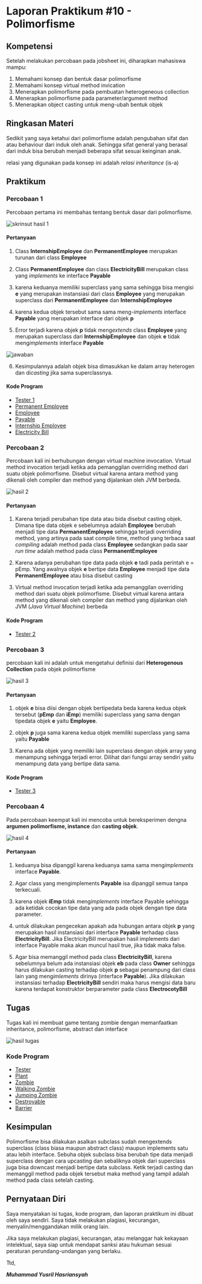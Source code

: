 # Laporan Praktikum #10 - Polimorfisme

## Kompetensi
Setelah melakukan percobaan pada jobsheet ini, diharapkan mahasiswa
mampu:
1. Memahami konsep dan bentuk dasar polimorfisme
2. Memahami konsep virtual method invication
3. Menerapkan polimorfisme pada pembuatan heterogeneous collection
4. Menerapkan polimorfisme pada parameter/argument method
5. Menerapkan object casting untuk meng-ubah bentuk objek

## Ringkasan Materi
Sedikit yang saya ketahui dari polimorfisme adalah pengubahan sifat dan atau behaviour dari induk oleh anak. Sehingga sifat general yang berasal dari induk bisa berubah menjadi beberapa sifat sesuai keinginan anak.

relasi yang digunakan pada konsep ini adalah _relasi inheritance_ (is-a)

## Praktikum
### Percobaan 1
Percobaan pertama ini membahas tentang bentuk dasar dari polimorfisme.

![skrinsut hasil 1](img/hasil_1.PNG)

#### Pertanyaan
1. Class **InternshipEmployee** dan **PermanentEmployee** merupakan turunan dari class **Employee**
2. Class **PermanentEmployee** dan class **ElectricityBill** merupakan class yang _implements_ ke interface **Payable**
3. karena keduanya memiliki superclass yang sama sehingga bisa mengisi **e** yang merupakan instansiasi dari class **Employee** yang merupakan superclass dari **PermanentEmployee** dan **InternshipEmployee**

4. karena kedua objek tersebut sama sama meng-_implements_ interface **Payable** yang merupakan interface dari objek **p**

5. Error terjadi karena objek **p** tidak meng*extends* class **Employee** yang merupakan superclass dari **InternshipEmployee** dan objek **e** tidak meng*implements* interface **Payable** 

![jawaban](img/pertanyaan_4_hasil_1.png)

6. Kesimpulannya adalah objek bisa dimasukkan ke dalam array heterogen dan di*casting* jika sama superclassnya. 

#### Kode Program

- [Tester 1](../../src/10_Polimorfisme/Tester11841720184Yusril.java)
- [Permanent Employee](../../src/10_Polimorfisme/PermanentEmployee1841720184Yusril.java)
- [Employee](../../src/10_Polimorfisme/Employee1841720184Yusril.java)
- [Payable](../../src/10_Polimorfisme/Payable1841720184Yusril.java)
- [Internship Employee](../../src/10_Polimorfisme/InternshipEmployee1841720184Yusril.java)
- [Electricity Bill](../../src/10_Polimorfisme/ElectricityBill1841720184Yusril.java)

### Percobaan 2
Percobaan kali ini berhubungan dengan virtual machine invocation. Virtual method invocation terjadi ketika ada pemanggilan overriding method
dari suatu objek polimorfisme. Disebut virtual karena antara method yang
dikenali oleh compiler dan method yang dijalankan oleh JVM berbeda.

![hasil 2](img/hasil_2.PNG)

#### Pertanyaan
1. Karena terjadi perubahan tipe data atau bida disebut casting objek. Dimana tipe data objek e sebelumnya adalah **Employee** berubah menjadi tipe data **PermanentEmployee** sehingga terjadi overriding method, yang artinya pada saat compile time, method yang terbaca saat *compiling* adalah method pada class **Employee** sedangkan pada saar *run time* adalah method pada class **PermanentEmployee**

2. Karena adanya perubahan tipe data pada objek **e** tadi pada perintah e = pEmp. Yang awalnya objek **e** bertipe data **Employee** menjadi tipe data **PermanentEmployee** atau bisa disebut casting

3. Virtual method invocation terjadi ketika ada pemanggilan overriding method
dari suatu objek polimorfisme. Disebut virtual karena antara method yang
dikenali oleh compiler dan method yang dijalankan oleh JVM (_Java Virtual Machine_) berbeda 

#### Kode Program

- [Tester 2](../../src/10_Polimorfisme/Tester21841720184Yusril.java)

### Percobaan 3
percobaan kali ini adalah untuk mengetahui definisi dari **Heterogenous Collection** pada objek polimorfisme

![hasil 3](img/hasil_3.PNG)

#### Pertanyaan
1. objek **e** bisa diisi dengan objek bertipedata beda karena kedua objek tersebut (**pEmp** dan **iEmp**) memiliki superclass yang sama dengan tipedata objek **e** yaitu **Employee**.

2. objek **p** juga sama karena kedua objek memiliki superclass yang sama yaitu **Payable**

3. Karena ada objek yang memiliki lain superclass dengan objek array yang menampung sehingga terjadi error. Dilihat dari fungsi array sendiri yaitu menampung data yang bertipe data sama.

#### Kode Program

- [Tester 3](../../src/10_Polimorfisme/Tester31841720184Yusril.java)

### Percobaan 4

Pada percobaan keempat kali ini mencoba untuk bereksperimen dengna **argumen polimorfisme, instance** dan **casting objek**.

![hasil 4](img/hasil_4.PNG)

#### Pertanyaan
1. keduanya bisa dipanggil karena keduanya sama sama meng*implements* interface **Payable**.

2. Agar class yang mengimplements **Payable** isa dipanggil semua tanpa terkecuali.

3. karena objek **iEmp** tidak meng*implements* interface Payable sehingga ada ketidak cocokan tipe data yang ada pada objek dengan tipe data parameter.

4. untuk dilakukan pengecekan apakah ada hubungan antara objek **p** yang merupakan hasil instansiasi dari interface **Payable** terhadap class **ElectricityBill**. Jika ElectricityBill merupakan hasil implements dari interface Payable maka akan muncul hasil true, jika tidak maka false.

5. Agar bisa memanggil method pada class **ElectricityBill**, karena sebelumnya belum ada instansiasi objek **eb** pada class **Owner** sehingga harus dilakukan casting terhadap objek **p** sebagai penampung dari class lain yang meng*imlements* dirinya (interface **Payable**). Jika dilakukan instansiasi terhadap **ElectricityBill** sendiri maka harus mengisi data baru karena terdapat konstruktor berparameter pada class **ElectrocotyBill**

## Tugas
Tugas kali ini membuat game tentang zombie dengan memanfaatkan inheritance, polimorfisme, abstract dan interface

![hasil tugas](img/hasil_tugas.PNG)

### Kode Program

- [Tester](../../src/10_Polimorfisme/tugaszombiejs10/Tester1841720184Yusril.java)
- [Plant](../../src/10_Polimorfisme/tugaszombiejs10/Plant1841720184Yusril.java)
- [Zombie](../../src/10_Polimorfisme/tugaszombiejs10/Zombie1841720184Yusril.java)
- [Walking Zombie](../../src/10_Polimorfisme/tugaszombiejs10/WalkingZombie1841720184Yusril.java)
- [Jumping Zombie](../../src/10_Polimorfisme/tugaszombiejs10/JumpingZombie1841720184Yusril.java)
- [Destroyable](../../src/10_Polimorfisme/tugaszombiejs10/Destroyable1841720184Yusril.java)
- [Barrier](../../src/10_Polimorfisme/tugaszombiejs10/Barrier1841720184Yusril.java)



## Kesimpulan

Polimorfisme bisa dilakukan asalkan subclass sudah mengextends superclass (class biasa maupun abstract class) maupun implements satu atau lebih interface. Sebuha objek subclass bisa berubah tipe data menjadi superclass dengan cara upcasting dan sebaliknya objek dari superclass juga bisa downcast menjadi bertipe data subclass. Ketik terjadi casting dan memanggil method pada objek tersebut maka method yang tampil adalah method pada class setelah casting. 

## Pernyataan Diri

Saya menyatakan isi tugas, kode program, dan laporan praktikum ini dibuat oleh saya sendiri. Saya tidak melakukan plagiasi, kecurangan, menyalin/menggandakan milik orang lain.

Jika saya melakukan plagiasi, kecurangan, atau melanggar hak kekayaan intelektual, saya siap untuk mendapat sanksi atau hukuman sesuai peraturan perundang-undangan yang berlaku.

Ttd,

***Muhammad Yusril Hasriansyah***